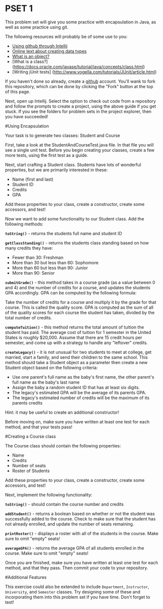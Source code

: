 PSET 1
==========

This problem set will give you some practice with encapsulation in Java, as well as some practice using git.

The following resources will probably be of some use to you:

* [Using github through Intellij](https://www.jetbrains.com/idea/help/using-github-integration.html)
* [Online text about creating data types](http://introcs.cs.princeton.edu/java/32class/)
* [What is an object?](https://docs.oracle.com/javase/tutorial/java/concepts/object.html)
* [What is a class?] (https://docs.oracle.com/javase/tutorial/java/concepts/class.html)
* [Writing jUnit tests] (http://www.vogella.com/tutorials/JUnit/article.html)

If you haven't done so already, create a [github](http://github.com) account. You'll wank to fork this repository, which can be done by clicking the "Fork" button at the top of this page.

Next, open up Intellij. Select the option to check out code from a repository and follow the prompts to create a project, using the above guide if you get stuck. If you see the folders for problem sets in the project explorer, then you have succeeded!

#Using Encapsulation

Your task is to generate two classes: Student and Course

First, take a look at the StudentAndCourseTest.java file. In that file you will see a single unit test. Before you begin creating your classes, create a few more tests, using the first test as a guide.

Next, start crafting a Student class. Students have lots of wonderful properties, but we are primarily interested in these:

* Name (first and last)
* Student ID
* Credits
* GPA

Add these properties to your class, create a constructor, create some accessors, and test!

Now we want to add some functionality to our Student class. Add the following methods:

**`toString()`** - returns the students full name and student ID

**`getClassStanding()`** - returns the students class standing based on how many credits they have:

- Fewer than 30: Freshman
- More than 30 but less than 60: Sophomore
- More than 60 but less than 90: Junior
- More than 90: Senior

**`submitGrade()`** - this method takes in a course grade (as a value between 0 and 4) and the number of credits for a course, and updates the students GPA accordingly. GPA can be computed by the following formula:

Take the number of credits for a course and multiply it by the grade for that course. This is called the quality score. GPA is computed as the sum of all of the quality scores for each course the student has taken, divided by the total number of credits.

**`computeTuition()`** - this method returns the total amount of tuition the student has paid. The average cost of tuition for 1 semester in the United States is roughly $20,000. Assume that there are 15 credit hours per semester, and come up with a strategy to handle any "leftover" credits.

**`createLegacy()`** - it is not unusual for two students to meet at college, get married, start a family, and send their children to the same school. This method should take a Student object as a parameter then create a new Student object based on the following criteria:

- Use one parent's full name as the baby's first name, the other parent's full name as the baby's last name
- Assign the baby a random student ID that has at least six digits.
- The legacy's estimated GPA will be the average of its parents GPA.
- The legacy's estimated number of credits will be the maximum of its parents credits

Hint: it may be useful to create an additional constructor!

Before moving on, make sure you have written at least one test for each method, and that your tests pass!

#Creating a Course class

The Course class should contain the following properties:

* Name
* Credits
* Number of seats
* Roster of Students

Add these properties to your class, create a constructor, create some accessors, and test!

Next, implement the following functionality:

**`toString()`** - should contain the course number and credits

**`addStudent()`** - returns a boolean based on whether or not the student was successfully added to the course. Check to make sure that the student has not already enrolled, and update the number of seats remaining.

**`printRoster()`** - displays a roster with all of the students in the course. Make sure to omit "empty" seats!

**`averageGPA()`** - returns the average GPA of all students enrolled in the course. Make sure to omit "empty" seats!

Once you are finished, make sure you have written at least one test for each method, and that they pass. Then commit your code to your repository.

#Additional Features

This exercise could also be extended to include `Department`, `Instructor`, `University`, and  `Semester` classes. Try designing some of these and incorporating them into this problem set if you have time. Don't forget to test!